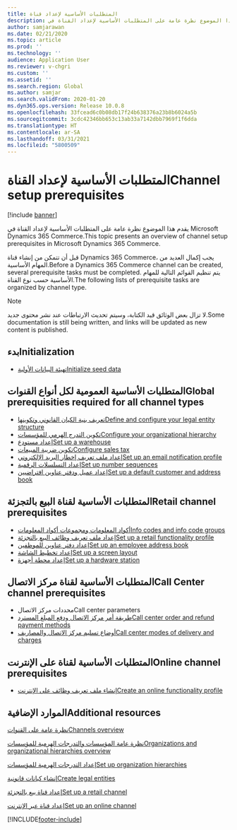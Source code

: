 ```yaml
---
title: المتطلبات الأساسية‬ لإعداد قناة
description: يقدم هذا الموضوع نظرة عامة على المتطلبات الأساسية لإعداد القناة في Microsoft Dynamics 365 Commerce.
author: samjarawan
ms.date: 02/21/2020
ms.topic: article
ms.prod: ''
ms.technology: ''
audience: Application User
ms.reviewer: v-chgri
ms.custom: ''
ms.assetid: ''
ms.search.region: Global
ms.author: samjar
ms.search.validFrom: 2020-01-20
ms.dyn365.ops.version: Release 10.0.8
ms.openlocfilehash: 33fcead6c0b08db17f24b638376a23b8b6024a5b
ms.sourcegitcommit: 3cdc42346bb653c13ab33a7142dbb7969f1f6dda
ms.translationtype: HT
ms.contentlocale: ar-SA
ms.lasthandoff: 03/31/2021
ms.locfileid: "5800509"
---
```

# <a name="channel-setup-prerequisites"></a><span data-ttu-id="c913c-103">المتطلبات الأساسية لإعداد القناة</span><span class="sxs-lookup"><span data-stu-id="c913c-103">Channel setup prerequisites</span></span>

[!include [banner](includes/banner.md)]

<span data-ttu-id="c913c-104">يقدم هذا الموضوع نظرة عامة على المتطلبات الأساسية لإعداد القناة في Microsoft Dynamics 365 Commerce.</span><span class="sxs-lookup"><span data-stu-id="c913c-104">This topic presents an overview of channel setup prerequisites in Microsoft Dynamics 365 Commerce.</span></span>

<span data-ttu-id="c913c-105">قبل أن تتمكن من إنشاء قناة Dynamics 365 Commerce، يجب إكمال العديد من المهام الأساسية.</span><span class="sxs-lookup"><span data-stu-id="c913c-105">Before a Dynamics 365 Commerce channel can be created, several prerequisite tasks must be completed.</span></span> <span data-ttu-id="c913c-106">يتم تنظيم القوائم التالية للمهام الأساسية حسب نوع القناة.</span><span class="sxs-lookup"><span data-stu-id="c913c-106">The following lists of prerequisite tasks are organized by channel type.</span></span>

> [!NOTE]
> <span data-ttu-id="c913c-107">لا تزال بعض الوثائق قيد الكتابة، وسيتم تحديث الارتباطات عند نشر محتوى جديد.</span><span class="sxs-lookup"><span data-stu-id="c913c-107">Some documentation is still being written, and links will be updated as new content is published.</span></span>

## <a name="initialization"></a><span data-ttu-id="c913c-108">بدء</span><span class="sxs-lookup"><span data-stu-id="c913c-108">Initialization</span></span>

- [<span data-ttu-id="c913c-109">تهيئة البيانات الأولية</span><span class="sxs-lookup"><span data-stu-id="c913c-109">Initialize seed data</span></span>](enable-configure-retail-functionality.md)

## <a name="global-prerequisities-required-for-all-channel-types"></a><span data-ttu-id="c913c-110">المتطلبات الأساسية العمومية لكل أنواع القنوات</span><span class="sxs-lookup"><span data-stu-id="c913c-110">Global prerequisities required for all channel types</span></span>

- [<span data-ttu-id="c913c-111">تعريف بنية الكيان القانوني وتكوينها</span><span class="sxs-lookup"><span data-stu-id="c913c-111">Define and configure your legal entity structure</span></span>](channels-legal-entities.md) 
- [<span data-ttu-id="c913c-112">تكوين التدرج الهرمي للمؤسسات</span><span class="sxs-lookup"><span data-stu-id="c913c-112">Configure your organizational hierarchy</span></span>](channels-org-hierarchies.md)
- [<span data-ttu-id="c913c-113">إعداد مستودع</span><span class="sxs-lookup"><span data-stu-id="c913c-113">Set up a warehouse</span></span>](channels-setup-warehouse.md)
- [<span data-ttu-id="c913c-114">تكوين ضريبة المبيعات</span><span class="sxs-lookup"><span data-stu-id="c913c-114">Configure sales tax</span></span>](../finance/general-ledger/indirect-taxes-overview.md?toc=/dynamics365/commerce/toc.json)
- [<span data-ttu-id="c913c-115">إعداد ملف تعريف إخطار البريد الإلكتروني</span><span class="sxs-lookup"><span data-stu-id="c913c-115">Set up an email notification profile</span></span>](email-notification-profiles.md)
- [<span data-ttu-id="c913c-116">إعداد التسلسلات الرقمية</span><span class="sxs-lookup"><span data-stu-id="c913c-116">Set up number sequences</span></span>](../fin-ops-core/fin-ops/organization-administration/number-sequence-overview.md?toc=/dynamics365/commerce/toc.json)
- [<span data-ttu-id="c913c-117">إعداد عميل ودفتر عناوين افتراضيين</span><span class="sxs-lookup"><span data-stu-id="c913c-117">Set up a default customer and address book</span></span>](default-customer.md)
<!--
- [Configure commerce parameters](commerce-parameters.md)
-->

## <a name="retail-channel-prerequisites"></a><span data-ttu-id="c913c-118">المتطلبات الأساسية‬ لقناة البيع بالتجزئة</span><span class="sxs-lookup"><span data-stu-id="c913c-118">Retail channel prerequisites</span></span>

- [<span data-ttu-id="c913c-119">أكواد المعلومات ومجموعات أكواد المعلومات</span><span class="sxs-lookup"><span data-stu-id="c913c-119">Info codes and info code groups</span></span>](info-codes-retail.md)
- [<span data-ttu-id="c913c-120">إعداد ملف تعريف وظائف البيع بالتجزئة</span><span class="sxs-lookup"><span data-stu-id="c913c-120">Set up a retail functionality profile</span></span>](retail-functionality-profile.md)
- [<span data-ttu-id="c913c-121">إعداد دفتر عناوين للموظفين</span><span class="sxs-lookup"><span data-stu-id="c913c-121">Set up an employee address book</span></span>](new-address-book.md)
- [<span data-ttu-id="c913c-122">إعداد تخطيط الشاشة</span><span class="sxs-lookup"><span data-stu-id="c913c-122">Set up a screen layout</span></span>](pos-screen-layouts.md)
- [<span data-ttu-id="c913c-123">إعداد محطة أجهزة</span><span class="sxs-lookup"><span data-stu-id="c913c-123">Set up a hardware station</span></span>](retail-hardware-station-configuration-installation.md)

## <a name="call-center-channel-prerequisites"></a><span data-ttu-id="c913c-124">المتطلبات الأساسية لقناة مركز الاتصال</span><span class="sxs-lookup"><span data-stu-id="c913c-124">Call Center channel prerequisites</span></span>

- <span data-ttu-id="c913c-125">محددات مركز الاتصال</span><span class="sxs-lookup"><span data-stu-id="c913c-125">Call center parameters</span></span>
- [<span data-ttu-id="c913c-126">طريقة أمر مركز الاتصال ودفع المبلغ المسترد</span><span class="sxs-lookup"><span data-stu-id="c913c-126">Call center order and refund payment methods</span></span>](work-with-payments.md)
- [<span data-ttu-id="c913c-127">أوضاع تسليم مركز الاتصال والمصاريف</span><span class="sxs-lookup"><span data-stu-id="c913c-127">Call center modes of delivery and charges</span></span>](configure-call-center-delivery.md)

## <a name="online-channel-prerequisites"></a><span data-ttu-id="c913c-128">المتطلبات الأساسية لقناة على الإنترنت</span><span class="sxs-lookup"><span data-stu-id="c913c-128">Online channel prerequisites</span></span>

- [<span data-ttu-id="c913c-129">إنشاء ملف تعريف وظائف على الإنترنت</span><span class="sxs-lookup"><span data-stu-id="c913c-129">Create an online functionality profile</span></span>](online-functionality-profile.md)

## <a name="additional-resources"></a><span data-ttu-id="c913c-130">الموارد الإضافية</span><span class="sxs-lookup"><span data-stu-id="c913c-130">Additional resources</span></span>

[<span data-ttu-id="c913c-131">نظرة عامة على القنوات</span><span class="sxs-lookup"><span data-stu-id="c913c-131">Channels overview</span></span>](channels-overview.md)

[<span data-ttu-id="c913c-132">نظرة عامة المؤسسات والتدرجات الهرمية للمؤسسات</span><span class="sxs-lookup"><span data-stu-id="c913c-132">Organizations and organizational hierarchies overview</span></span>](../fin-ops-core/fin-ops/organization-administration/organizations-organizational-hierarchies.md?toc=/dynamics365/commerce/toc.json)

[<span data-ttu-id="c913c-133">إعداد التدرجات الهرمية للمؤسسات</span><span class="sxs-lookup"><span data-stu-id="c913c-133">Set up organization hierarchies</span></span>](channels-org-hierarchies.md)

[<span data-ttu-id="c913c-134">إنشاء كيانات قانونية</span><span class="sxs-lookup"><span data-stu-id="c913c-134">Create legal entities</span></span>](channels-legal-entities.md)

[<span data-ttu-id="c913c-135">إعداد قناة بيع بالتجزئة</span><span class="sxs-lookup"><span data-stu-id="c913c-135">Set up a retail channel</span></span>](channel-setup-retail.md)
    
[<span data-ttu-id="c913c-136">إعداد قناة عبر الإنترنت</span><span class="sxs-lookup"><span data-stu-id="c913c-136">Set up an online channel</span></span>](channel-setup-online.md)


[!INCLUDE[footer-include](../includes/footer-banner.md)]
